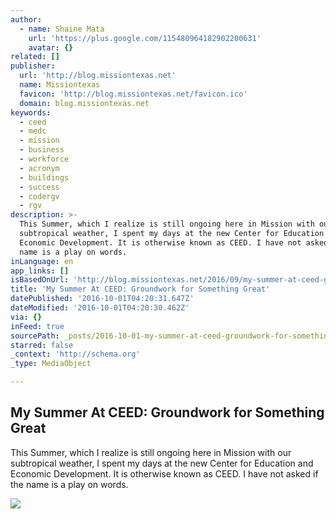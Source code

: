 ```yaml
---
author:
  - name: Shaine Mata
    url: 'https://plus.google.com/115480964182902200631'
    avatar: {}
related: []
publisher:
  url: 'http://blog.missiontexas.net'
  name: Missiontexas
  favicon: 'http://blog.missiontexas.net/favicon.ico'
  domain: blog.missiontexas.net
keywords:
  - ceed
  - medc
  - mission
  - business
  - workforce
  - acronym
  - buildings
  - success
  - codergv
  - rgv
description: >-
  This Summer, which I realize is still ongoing here in Mission with our
  subtropical weather, I spent my days at the new Center for Education and
  Economic Development. It is otherwise known as CEED. I have not asked if the
  name is a play on words.
inLanguage: en
app_links: []
isBasedOnUrl: 'http://blog.missiontexas.net/2016/09/my-summer-at-ceed-groundwork-for.html'
title: 'My Summer At CEED: Groundwork for Something Great'
datePublished: '2016-10-01T04:20:31.647Z'
dateModified: '2016-10-01T04:20:30.462Z'
via: {}
inFeed: true
sourcePath: _posts/2016-10-01-my-summer-at-ceed-groundwork-for-something-great.md
starred: false
_context: 'http://schema.org'
_type: MediaObject

---
```

<article style=""><h1>My Summer At CEED: Groundwork for Something Great</h1><p>This Summer, which I realize is still ongoing here in Mission with our subtropical weather, I spent my days at the new Center for Education and Economic Development. It is otherwise known as CEED. I have not asked if the name is a play on words.</p><img src="https://4.bp.blogspot.com/-hSAEQFLpVcs/V-yHzT7WVtI/AAAAAAABVXo/cDaImpqp5a0WHGxnvz2LWDDU8Q39ke0ggCLcB/w1200-h630-p-nu/IMG_20160908_093522.jpg" /></article>